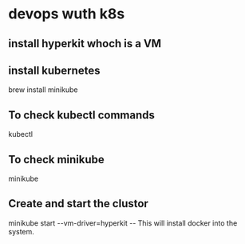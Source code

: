 # devops wuth k8s

## install hyperkit whoch is a VM <br>

## install kubernetes
brew install minikube

## To check kubectl commands<br>
kubectl

## To check minikube<br>
minikube

## Create and start the clustor<br>
minikube start --vm-driver=hyperkit
    -- This will install docker into the system.
